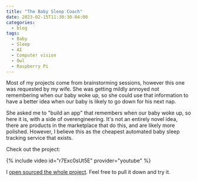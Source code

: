 ```yaml
---
title: "The Baby Sleep Coach"
date: 2023-02-15T11:30:30-04:00
categories:
  - blog
tags:
  - Baby
  - Sleep
  - AI
  - Computer vision
  - Owl
  - Raspberry Pi
---
```

Most of my projects come from brainstorming sessions, however this one was requested by my wife. She was getting mildly annoyed not remembering when our baby woke up, so she could use that information to have a better idea when our baby is likely to go down for his next nap.

She asked me to "build an app" that remembers when our baby woke up, so here it is, with a side of overengineering. It's not an entirely novel idea, there are products in the marketplace that do this, and are likely more polished. However, I believe this as the cheapest automated baby sleep tracking service that exists.

Check out the project:

{% include video id="r7Exc0sUt5E" provider="youtube" %}

I [open sourced the whole project][project-code]. Feel free to pull it down and try it.

[project-code]: https://github.com/calebolson123/BabySleepCoach